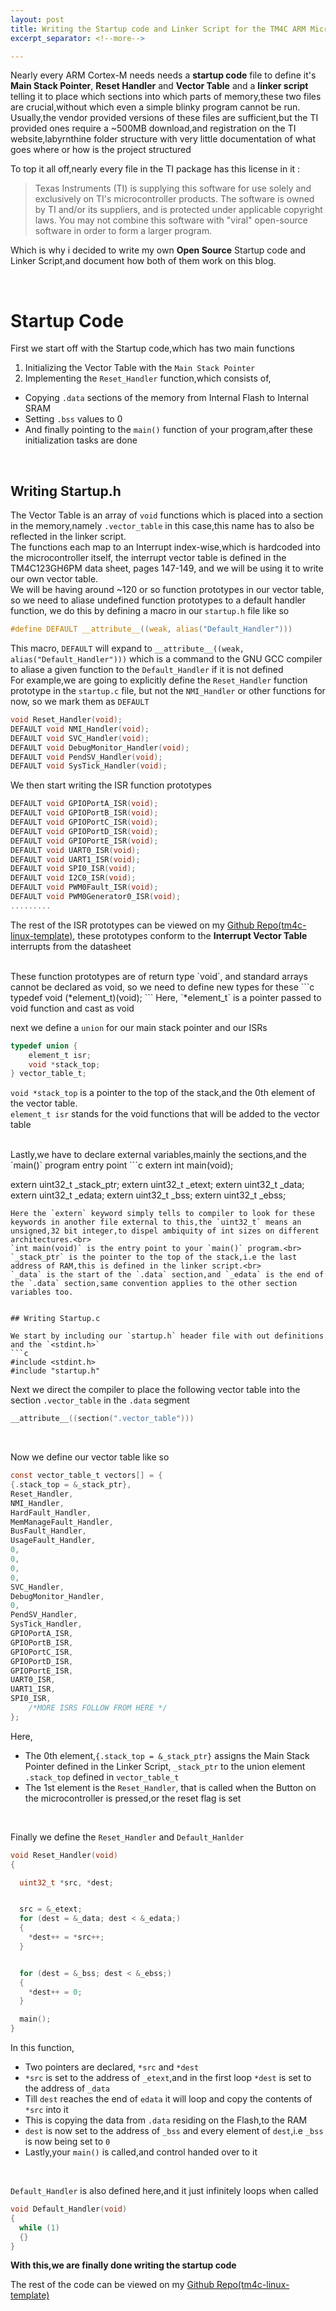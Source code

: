 ```yaml
---
layout: post
title: Writing the Startup code and Linker Script for the TM4C ARM Microcontroller
excerpt_separator: <!--more-->

---
```


Nearly every ARM Cortex-M needs needs a **startup code** file to define it's  **Main Stack Pointer**, **Reset Handler** and **Vector Table** and a **linker script** telling it to place which sections into which parts of memory,these two files are crucial,without which even a simple blinky program cannot be run. Usually,the vendor provided versions of these files are sufficient,but the TI provided ones require a ~500MB download,and registration on the TI website,labyrnthine folder structure with very little documentation of what goes where or how is the project structured<br>
<!--more-->
To top it all off,nearly every file in the TI package has this license in it :

> Texas Instruments (TI) is supplying this software for use solely and
> exclusively on TI's microcontroller products. The software is owned by
> TI and/or its suppliers, and is protected under applicable copyright
> laws. You may not combine this software with "viral" open-source
> software in order to form a larger program.

Which is why i decided to write my own **Open Source** Startup code and Linker Script,and document how both of them work on this blog.


<br>


Startup Code
==============

First we start off with the Startup code,which has two main functions
1. Initializing the Vector Table with the `Main Stack Pointer`
2. Implementing the `Reset_Handler` function,which consists of,
- Copying `.data` sections of the memory from Internal Flash to Internal SRAM
- Setting `.bss` values to 0
- And finally pointing to the `main()` function of your program,after these initialization tasks are done
<br>

## Writing  Startup.h
The Vector Table is an array of `void` functions which is placed into a section in the memory,namely 
`.vector_table` in this case,this name has to also be reflected in the linker script.
<br>
The functions each map to an Interrupt index-wise,which is hardcoded into the microcontroller itself,
the interrupt vector table is defined in the TM4C123GH6PM data sheet, pages 147-149, and we will be using it to write our own vector table.
<br>
We will be having around ~120 or so function prototypes in our vector table, so we need to aliase undefined function prototypes to a default handler function, we do this by defining a macro in our 
`startup.h` file like so
<br>
```c
#define DEFAULT __attribute__((weak, alias("Default_Handler")))
```
This macro, `DEFAULT` will expand to `__attribute__((weak, alias("Default_Handler")))` which is a command to the GNU GCC compiler to aliase a given function to the `Default_Handler` if it is not defined
<br>
For example,we are going to explicitly define the `Reset_Handler` function prototype in the `startup.c` file, but not the `NMI_Handler` or other functions for now, so we mark them as `DEFAULT`

```c
void Reset_Handler(void);
DEFAULT void NMI_Handler(void);
DEFAULT void SVC_Handler(void);
DEFAULT void DebugMonitor_Handler(void);
DEFAULT void PendSV_Handler(void);
DEFAULT void SysTick_Handler(void);
```
We then start writing the ISR function prototypes
```c
DEFAULT void GPIOPortA_ISR(void);
DEFAULT void GPIOPortB_ISR(void);
DEFAULT void GPIOPortC_ISR(void);
DEFAULT void GPIOPortD_ISR(void);
DEFAULT void GPIOPortE_ISR(void);
DEFAULT void UART0_ISR(void);
DEFAULT void UART1_ISR(void);
DEFAULT void SPI0_ISR(void);
DEFAULT void I2C0_ISR(void);
DEFAULT void PWM0Fault_ISR(void);
DEFAULT void PWM0Generator0_ISR(void);
.........
```
The rest of the ISR prototypes can be viewed on my [Github Repo(tm4c-linux-template)](https://github.com/shawn-dsilva/tm4c-linux-template.git), these prototypes conform to the **Interrupt
Vector Table** interrupts from the datasheet

<br>
These function prototypes are of return type `void`, and standard arrays cannot be declared as void, so we need to define new types for these
```c
typedef void (*element_t)(void);
```
Here, `*element_t` is a pointer passed to void function and cast as void

<br>

next we define a `union` for our main stack pointer and our ISRs
```c
typedef union {
    element_t isr;   
    void *stack_top; 
} vector_table_t;
```
`void *stack_top` is a pointer to the top of the stack,and the 0th element of the vector table.
<br>
`element_t isr` stands for the void functions that will be added to the vector table

<br>
Lastly,we have to declare external variables,mainly the sections,and the `main()` program entry point
```c
extern int main(void);

extern uint32_t _stack_ptr;
extern uint32_t _etext;
extern uint32_t _data;
extern uint32_t _edata;
extern uint32_t _bss;
extern uint32_t _ebss;
```
Here the `extern` keyword simply tells to compiler to look for these keywords in another file external to this,the `uint32_t` means an unsigned,32 bit integer,to dispel ambiquity of int sizes on different architectures.<br>
`int main(void)` is the entry point to your `main()` program.<br>
`_stack_ptr` is the pointer to the top of the stack,i.e the last address of RAM,this is defined in the linker script.<br>
`_data` is the start of the `.data` section,and `_edata` is the end of the `.data` section,same convention applies to the other section variables too.


## Writing Startup.c

We start by including our `startup.h` header file with out definitions and the `<stdint.h>`
```c
#include <stdint.h>
#include "startup.h"
```
Next we direct the compiler to place the following vector table into the section `.vector_table` 
in the `.data` segment
```c
__attribute__((section(".vector_table"))) 
```
<br>

Now we define our vector table like so
```c
const vector_table_t vectors[] = {
{.stack_top = &_stack_ptr},
Reset_Handler,        
NMI_Handler,          
HardFault_Handler,    
MemManageFault_Handler,
BusFault_Handler,           
UsageFault_Handler,         
0,                          
0,                          
0,                          
0,                          
SVC_Handler,                
DebugMonitor_Handler,       
0,                          
PendSV_Handler,             
SysTick_Handler,            
GPIOPortA_ISR,              
GPIOPortB_ISR,              
GPIOPortC_ISR,              
GPIOPortD_ISR,              
GPIOPortE_ISR,              
UART0_ISR,                  
UART1_ISR,                  
SPI0_ISR,                   
    /*MORE ISRS FOLLOW FROM HERE */
};
```
Here,
- The 0th element,`{.stack_top = &_stack_ptr}` assigns the  Main Stack Pointer defined in the Linker Script, `_stack_ptr`
to the union element `.stack_top` defined in `vector_table_t` 
- The 1st element is the `Reset_Handler`, that is called when the <RESET> Button on the microcontroller is pressed,or the reset flag is set
<br>

Finally we define the `Reset_Handler` and `Default_Hanlder`
```c
void Reset_Handler(void)
{

  uint32_t *src, *dest;


  src = &_etext;
  for (dest = &_data; dest < &_edata;)
  {
    *dest++ = *src++;
  }


  for (dest = &_bss; dest < &_ebss;)
  {
    *dest++ = 0;
  }

  main();
}
```
In this function,
- Two pointers are declared, `*src` and `*dest`
- `*src` is set to the address of `_etext`,and in the first loop `*dest`
is set to the address of `_data`
- Till `dest` reaches the end of `edata` it will loop and copy the contents of `*src` into it
- This is copying the data from `.data` residing on the Flash,to the RAM
- `dest` is now set to the address of `_bss` and every element of `dest`,i.e `_bss` is now being set to `0`
- Lastly,your `main()` is called,and control handed over to it
<br>

`Default_Handler` is also defined here,and it just infinitely loops when called
```c
void Default_Handler(void)
{
  while (1)
  {}
}
```

**With this,we are finally done writing the startup code**

The rest of the code can be viewed on my [Github Repo(tm4c-linux-template)](https://github.com/shawn-dsilva/tm4c-linux-template.git)